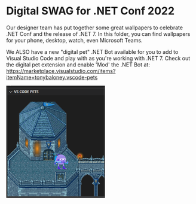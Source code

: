 # Digital SWAG for .NET Conf 2022

Our designer team has put together some great wallpapers to celebrate .NET Conf and the release of .NET 7.  In this folder, you can find wallpapers for your phone, desktop, watch, even Microsoft Teams.

We ALSO have a new "digital pet" .NET Bot available for you to add to Visual Studio Code and play with as you're working with .NET 7.  Check out the digital pet extension and enable 'Mod' the .NET Bot at: https://marketplace.visualstudio.com/items?itemName=tonybaloney.vscode-pets

![Mod the .NET Bot in Visual Studio Code](screenshot_vscodepet.png)